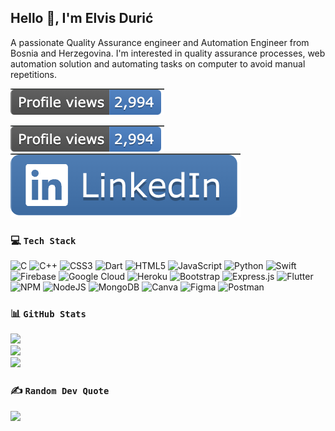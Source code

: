 
<h2 align="left">Hello 👋, I'm Elvis Durić</h2>
<p align="" widht="300">A passionate Quality Assurance engineer and Automation Engineer from Bosnia and Herzegovina. I'm interested in quality assurance processes, web automation solution and automating tasks on computer to avoid manual repetitions.</p>
<p align="left"> <img src="./images/profileViews.png" alt="elvisduric" /> </p>

[![ProfileViews](./images/profileViews.png)](https://github.com/elvisduric) [![LinkedIn](./images/linkedIn.png)](https://www.linkedin.com/in/elvisduric/)

### 💻 `Tech Stack`
![C](https://img.shields.io/badge/c-%2300599C.svg?style=flat&logo=c&logoColor=white) ![C++](https://img.shields.io/badge/c++-%2300599C.svg?style=flat&logo=c%2B%2B&logoColor=white) ![CSS3](https://img.shields.io/badge/css3-%231572B6.svg?style=flat&logo=css3&logoColor=white) ![Dart](https://img.shields.io/badge/dart-%230175C2.svg?style=flat&logo=dart&logoColor=white) ![HTML5](https://img.shields.io/badge/html5-%23E34F26.svg?style=flat&logo=html5&logoColor=white) ![JavaScript](https://img.shields.io/badge/javascript-%23323330.svg?style=flat&logo=javascript&logoColor=%23F7DF1E) ![Python](https://img.shields.io/badge/python-3670A0?style=flat&logo=python&logoColor=ffdd54) ![Swift](https://img.shields.io/badge/swift-F54A2A?style=flat&logo=swift&logoColor=white) ![Firebase](https://img.shields.io/badge/firebase-%23039BE5.svg?style=flat&logo=firebase) ![Google Cloud](https://img.shields.io/badge/Google%20Cloud-%234285F4.svg?style=flat&logo=google-cloud&logoColor=white) ![Heroku](https://img.shields.io/badge/heroku-%23430098.svg?style=flat&logo=heroku&logoColor=white) ![Bootstrap](https://img.shields.io/badge/bootstrap-%23563D7C.svg?style=flat&logo=bootstrap&logoColor=white) ![Express.js](https://img.shields.io/badge/express.js-%23404d59.svg?style=flat&logo=express&logoColor=%2361DAFB) ![Flutter](https://img.shields.io/badge/Flutter-%2302569B.svg?style=flat&logo=Flutter&logoColor=white) ![NPM](https://img.shields.io/badge/NPM-%23000000.svg?style=flat&logo=npm&logoColor=white) ![NodeJS](https://img.shields.io/badge/node.js-6DA55F?style=flat&logo=node.js&logoColor=white) ![MongoDB](https://img.shields.io/badge/MongoDB-%234ea94b.svg?style=flat&logo=mongodb&logoColor=white) ![Canva](https://img.shields.io/badge/Canva-%2300C4CC.svg?style=flat&logo=Canva&logoColor=white) 	![Figma](https://img.shields.io/badge/figma-%23F24E1E.svg?style=flat&logo=figma&logoColor=white) ![Postman](https://img.shields.io/badge/Postman-FF6C37?style=flat&logo=postman&logoColor=white)

### 📊 `GitHub Stats`
![](https://github-readme-stats.vercel.app/api?username=hitiksaini&theme=dark&hide_border=true&include_all_commits=true&count_private=true)<br/>
![](https://github-readme-streak-stats.herokuapp.com/?user=hitiksaini&theme=dark&hide_border=true)<br/>
![](https://github-profile-trophy.vercel.app/?username=hitiksaini&theme=onestar&no-frame=true&no-bg=true&margin-w=4)

### ✍️ `Random Dev Quote`
![](https://quotes-github-readme.vercel.app/api?type=horizontal&theme=dark)
